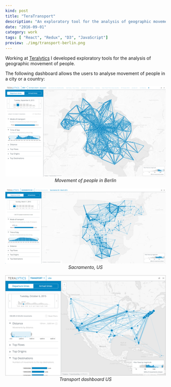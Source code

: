 ```yaml
---
kind: post
title: "TeraTransport"
description: "An exploratory tool for the analysis of geographic movement of people."
date: "2016-09-01"
category: work
tags: [ "React", "Redux", "D3", "JavaScript"]
preview: ./img/transport-berlin.png
---
```


Working at <a href="http://www.teralytics.net" target="_blank">Teralytics</a>
I developed exploratory tools for the analysis of geographic movement of people.

The following dashboard allows the users to analyse movement of people
 in a city or a country:


<div align=center>
<img src=./img/transport-berlin.png>
<i>Movement of people in Berlin</i>
</div><br>

<div align=center>
<img src=./img/od-sacramento.png>
<i>Sacramento, US</i>
</div><br>

<div align=center>
<img src=./img/transport-us-w-border2.png>
<i>Transport dashboard US</i>
</div><br>

